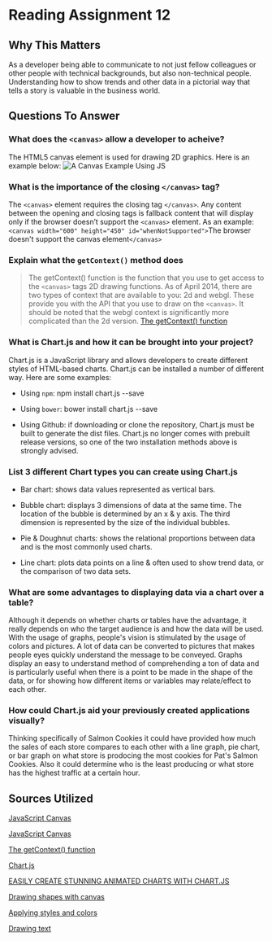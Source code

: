 # Reading Assignment 12

## Why This Matters

As a developer being able to communicate to not just fellow colleagues or other people with technical backgrounds, but also non-technical people. Understanding how to show trends and other data in a pictorial way that tells a story is valuable in the business world.

## Questions To Answer

### What does the `<canvas>` allow a developer to acheive?

The HTML5 canvas element is used for drawing 2D graphics. Here is an example below:
![A Canvas Example Using JS](https://www.javascripttutorial.net/wp-content/uploads/2020/09/JavaScript-Canvas.png)

### What is the importance of the closing `</canvas>` tag?

The `<canvas>` element requires the closing tag `</canvas>`. Any content between the opening and closing tags is fallback content that will display only if the browser doesn’t support the `<canvas>` element. As an example:
`<canvas width="600" height="450" id="whenNotSupported">`The browser doesn't support the canvas element`</canvas>`

### Explain what the `getContext()` method does

>The getContext() function is the function that you use to get access to the `<canvas>` tags 2D drawing functions. As of April 2014, there are two types of context that are available to you: 2d and webgl. These provide you with the API that you use to draw on the `<canvas>`. It should be noted that the webgl context is significantly more complicated than the 2d version.
>[The getContext() function](https://www.rgraph.net/canvas/reference/getcontext.html)

### What is Chart.js and how it can be brought into your project?

Chart.js is a JavaScript library and allows developers to create different styles of HTML-based charts. Chart.js can be installed a number of different way. Here are some examples:

- Using `npm`: npm install chart.js --save

- Using `bower`: bower install chart.js --save

- Using Github: if downloading or clone the repository, Chart.js must be built to generate the dist files. Chart.js no longer comes with prebuilt release versions, so one of the two installation methods above is strongly advised.

### List 3 different Chart types you can create using Chart.js

- Bar chart: shows data values represented as vertical bars.

- Bubble chart: displays 3 dimensions of data at the same time. The location of the bubble is determined by an x & y axis. The third dimension is represented by the size of the individual bubbles.

- Pie & Doughnut charts: shows the relational proportions between data and is the most commonly used charts.

- Line chart: plots data points on a line & often used to show trend data, or the comparison of two data sets.

### What are some advantages to displaying data via a chart over a table?

Although it depends on whether charts or tables have the advantage, it really depends on who the target audience is and how the data will be used.
With the usage of graphs, people's vision is stimulated by the usage of colors and pictures. A lot of data can be converted to pictures that makes people eyes quickly understand the message to be conveyed. Graphs display an easy to understand method of comprehending a ton of data and is particularly useful when there is a point to be made in the shape of the data, or for showing how different items or variables may relate/effect to each other.

### How could Chart.js aid your previously created applications visually?

Thinking specifically of Salmon Cookies it could have provided how much the sales of each store compares to each other with a line graph, pie chart, or bar graph on what store is prodocing the most cookies for Pat's Salmon Cookies. Also it could determine who is the least producing or what store has the highest traffic at a certain hour.

## Sources Utilized

[JavaScript Canvas](https://www.javascripttutorial.net/web-apis/javascript-canvas/)

[JavaScript Canvas](https://www.javascripttutorial.net/web-apis/javascript-canvas/)

[The getContext() function](https://www.rgraph.net/canvas/reference/getcontext.html)

[Chart.js](https://www.chartjs.org/docs/latest/)

[EASILY CREATE STUNNING ANIMATED CHARTS WITH CHART.JS](https://www.webdesignerdepot.com/2013/11/easily-create-stunning-animated-charts-with-chart-js/)

[Drawing shapes with canvas](https://developer.mozilla.org/en-US/docs/Web/API/Canvas_API/Tutorial/Drawing_shapes)

[Applying styles and colors](https://developer.mozilla.org/en-US/docs/Web/API/Canvas_API/Tutorial/Applying_styles_and_colors)

[Drawing text](https://developer.mozilla.org/en-US/docs/Web/API/Canvas_API/Tutorial/Drawing_text)
